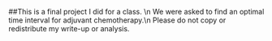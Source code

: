 ##This is a final project I did for a class. \n We were asked to find an optimal time interval for adjuvant chemotherapy.\n Please do not copy or redistribute my write-up or analysis.
